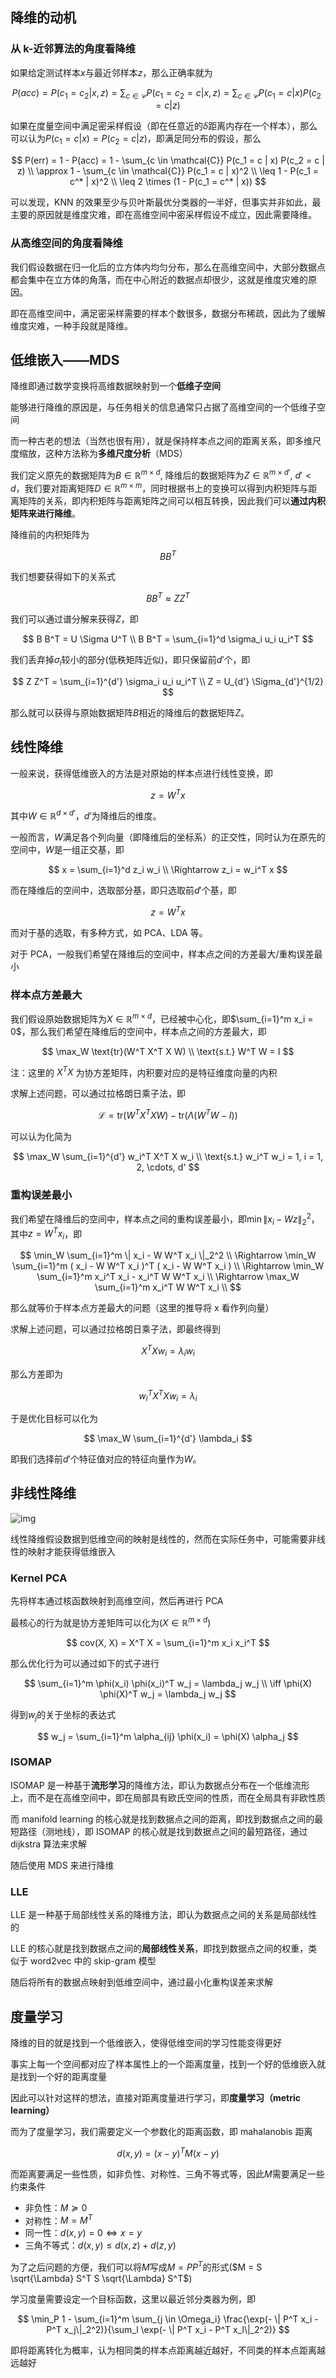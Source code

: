 ## 降维的动机

### 从 k-近邻算法的角度看降维

如果给定测试样本$x$与最近邻样本$z$，那么正确率就为

$$
P(acc) = P(c_1 = c_2 | x, z) = \sum_{c \in \mathcal{C}} P(c_1 = c_2 = c | x, z) = \sum_{c \in \mathcal{C}} P(c_1 = c | x) P(c_2 = c | z)
$$

如果在度量空间中满足密采样假设（即在任意近的$\delta$距离内存在一个样本），那么可以认为$P(c_1 = c | x) = P(c_2 = c | z)$，即满足同分布的假设，那么

$$
P(err) = 1 - P(acc) = 1 - \sum_{c \in \mathcal{C}} P(c_1 = c | x) P(c_2 = c | z) \\
\approx 1 - \sum_{c \in \mathcal{C}} P(c_1 = c | x)^2 \\
\leq 1 - P(c_1 = c^* | x)^2 \\
\leq 2 \times (1 - P(c_1 = c^* | x))
$$

可以发现，KNN 的效果至少与贝叶斯最优分类器的一半好，但事实并非如此，最主要的原因就是维度灾难，即在高维空间中密采样假设不成立，因此需要降维。

### 从高维空间的角度看降维

我们假设数据在归一化后的立方体内均匀分布，那么在高维空间中，大部分数据点都会集中在立方体的角落，而在中心附近的数据点却很少，这就是维度灾难的原因。

即在高维空间中，满足密采样需要的样本个数很多，数据分布稀疏，因此为了缓解维度灾难，一种手段就是降维。

## 低维嵌入——MDS

降维即通过数学变换将高维数据映射到一个**低维子空间**

能够进行降维的原因是，与任务相关的信息通常只占据了高维空间的一个低维子空间

而一种古老的想法（当然也很有用），就是保持样本点之间的距离关系，即多维尺度缩放，这种方法称为**多维尺度分析**（MDS）

我们定义原先的数据矩阵为$B \in \mathbb{R}^{m \times d}$, 降维后的数据矩阵为$Z \in \mathbb{R}^{m \times d'}$, $d' < d$，我们要对距离矩阵$D \in \mathbb{R}^{m \times m}$，同时根据书上的变换可以得到内积矩阵与距离矩阵的关系，即内积矩阵与距离矩阵之间可以相互转换，因此我们可以**通过内积矩阵来进行降维**。

降维前的内积矩阵为

$$
B B^T
$$

我们想要获得如下的关系式

$$
B B^T \approx Z Z^T
$$

我们可以通过谱分解来获得$Z$，即

$$
B B^T = U \Sigma U^T \\
B B^T = \sum_{i=1}^d \sigma_i u_i u_i^T
$$

我们丢弃掉$\sigma_i$较小的部分(低秩矩阵近似)，即只保留前$d'$个，即

$$
Z Z^T = \sum_{i=1}^{d'} \sigma_i u_i u_i^T \\
Z = U_{d'} \Sigma_{d'}^{1/2}
$$

那么就可以获得与原始数据矩阵$B$相近的降维后的数据矩阵$Z$。

## 线性降维

一般来说，获得低维嵌入的方法是对原始的样本点进行线性变换，即

$$
z = W^T x
$$

其中$W \in \mathbb{R}^{d \times d'}$，$d'$为降维后的维度。

一般而言，$W$满足各个列向量（即降维后的坐标系）的正交性，同时认为在原先的空间中，$W$是一组正交基，即

$$
x = \sum_{i=1}^d z_i w_i \\
\Rightarrow z_i = w_i^T x
$$

而在降维后的空间中，选取部分基，即只选取前$d'$个基，即

$$
z = W^T x
$$

而对于基的选取，有多种方式，如 PCA、LDA 等。

对于 PCA，一般我们希望在降维后的空间中，样本点之间的方差最大/重构误差最小

### 样本点方差最大

我们假设原始数据矩阵为$X \in \mathbb{R}^{m \times d}$，已经被中心化，即$\sum_{i=1}^m x_i = 0$，那么我们希望在降维后的空间中，样本点之间的方差最大，即

$$
\max_W \text{tr}(W^T X^T X W) \\
\text{s.t.} W^T W = I
$$

注：这里的 $X^T X$ 为协方差矩阵，内积要对应的是特征维度向量的内积

求解上述问题，可以通过拉格朗日乘子法，即

$$
\mathcal{L} = \text{tr}(W^T X^T X W) - \text{tr}(\Lambda (W^T W - I))
$$

可以认为化简为

$$
\max_W \sum_{i=1}^{d'} w_i^T X^T X w_i \\
\text{s.t.} w_i^T w_i = 1, i = 1, 2, \cdots, d'
$$

### 重构误差最小

我们希望在降维后的空间中，样本点之间的重构误差最小，即$\min \| x_i - W z \|_2^2$，其中$z = W^T x_i$，即

$$
\min_W \sum_{i=1}^m \| x_i - W W^T x_i \|_2^2 \\
\Rightarrow \min_W \sum_{i=1}^m ( x_i - W W^T x_i )^T ( x_i - W W^T x_i ) \\
\Rightarrow \min_W \sum_{i=1}^m x_i^T x_i - x_i^T W W^T x_i \\
\Rightarrow \max_W \sum_{i=1}^m x_i^T W W^T x_i \\
$$

那么就等价于样本点方差最大的问题（这里的推导将 x 看作列向量）

求解上述问题，可以通过拉格朗日乘子法，即最终得到

$$
X^T X w_i = \lambda_i w_i
$$

那么方差即为

$$
w_i^T X^T X w_i = \lambda_i
$$

于是优化目标可以化为

$$
\max_W \sum_{i=1}^{d'} \lambda_i
$$

即我们选择前$d'$个特征值对应的特征向量作为$W$。

## 非线性降维

![img](https://img2023.cnblogs.com/blog/3436855/202406/3436855-20240621192514973-560244816.png)

线性降维假设数据到低维空间的映射是线性的，然而在实际任务中，可能需要非线性的映射才能获得低维嵌入

### Kernel PCA

先将样本通过核函数映射到高维空间，然后再进行 PCA

最核心的行为就是协方差矩阵可以化为($X \in \mathbb{R}^{m \times d}$)

$$
cov(X, X) = X^T X = \sum_{i=1}^m x_i x_i^T
$$

那么优化行为可以通过如下的式子进行

$$
\sum_{i=1}^m \phi(x_i) \phi(x_i)^T w_j = \lambda_j w_j \\
\iff \phi(X) \phi(X)^T w_j = \lambda_j w_j
$$

得到$w_j$的关于坐标的表达式

$$
w_j = \sum_{i=1}^m \alpha_{ij} \phi(x_i) = \phi(X) \alpha_j
$$

### ISOMAP

ISOMAP 是一种基于**流形学习**的降维方法，即认为数据点分布在一个低维流形上，而不是在高维空间中，即在局部具有欧氏空间的性质，而在全局具有非欧性质

而 manifold learning 的核心就是找到数据点之间的距离，即找到数据点之间的最短路径（测地线），即 ISOMAP 的核心就是找到数据点之间的最短路径，通过 dijkstra 算法来求解

随后使用 MDS 来进行降维

### LLE

LLE 是一种基于局部线性关系的降维方法，即认为数据点之间的关系是局部线性的

LLE 的核心就是找到数据点之间的**局部线性关系**，即找到数据点之间的权重，类似于 word2vec 中的 skip-gram 模型

随后将所有的数据点映射到低维空间中，通过最小化重构误差来求解

## 度量学习

降维的目的就是找到一个低维嵌入，使得低维空间的学习性能变得更好

事实上每一个空间都对应了样本属性上的一个距离度量，找到一个好的低维嵌入就是找到一个好的距离度量

因此可以针对这样的想法，直接对距离度量进行学习，即**度量学习（metric learning）**

而为了度量学习，我们需要定义一个参数化的距离函数，即 mahalanobis 距离

$$
d(x, y) = (x - y)^T M (x - y)
$$

而距离要满足一些性质，如非负性、对称性、三角不等式等，因此$M$需要满足一些约束条件

- 非负性：$M \succeq 0$
- 对称性：$M = M^T$
- 同一性：$d(x,y) = 0 \iff x = y$
- 三角不等式：$d(x, y) \leq d(x, z) + d(z, y)$

为了之后问题的方便，我们可以将$M$写成$M = PP^T$的形式($M = S \sqrt{\Lambda} S^T S \sqrt{\Lambda} S^T$)

学习度量需要设定一个目标函数，这里以最近邻分类器为例，即

$$
\min_P 1 - \sum_{i=1}^m \sum_{j \in \Omega_i} \frac{\exp(- \| P^T x_i - P^T x_j\|_2^2)}{\sum_l \exp(- \|  P^T x_i - P^T x_l\|_2^2)}
$$

即将距离转化为概率，认为相同类的样本点距离越近越好，不同类的样本点距离越远越好
